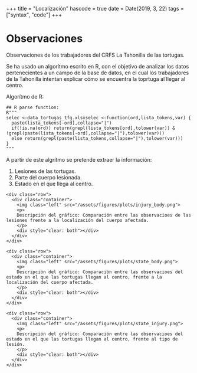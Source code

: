 +++
title = "Localización"
hascode = true
date = Date(2019, 3, 22)
tags = ["syntax", "code"]
+++

# **Observaciones**

Observaciones de los trabajadores del CRFS La Tahonilla de las tortugas.

Se ha usado un algorítmo escrito en R, con el objetivo de analizar los datos pertenecientes a un campo de la base de datos, en el cual los trabajadores de la Tahonilla intentan explicar cómo se encuentra la toprtuga al llegar al centro.

Algorítmo de R:

```
## R parse function:
R"""
selec <-data_tortugas_tfg.xlsxselec <-function(ord,lista_tokens,var) {
  paste(lista_tokens[-ord],collapse="|")
  if(!is.na(ord)) return(grepl(lista_tokens[ord],tolower(var)) & !grepl(paste(lista_tokens[-ord],collapse="|"),tolower(var)))
  else return(grepl(paste(lista_tokens,collapse="|"),tolower(var)))
}
"""
```

A partir de este algrítmo se pretende extraer la información:

1. Lesiones de las tortugas.
2. Parte del cuerpo lesionada.
3. Estado en el que llega al centro.

~~~
<div class="row">
  <div class="container">
    <img class="left" src="/assets/figures/plots/injury_body.png">
    <p>
    Descripción del gráfico: Comparación entre las observacioes de las lesiones frente a la localización del cuerpo afectada.
    </p>
    <div style="clear: both"></div>      
  </div>
</div>
~~~

~~~
<div class="row">
  <div class="container">
    <img class="left" src="/assets/figures/plots/state_body.png">
    <p>
    Descripción del gráfico: Comparación entre las observacioes del estado en el que las tortugas llegan al centro, frente a la localización del cuerpo afectada.
    </p>
    <div style="clear: both"></div>      
  </div>
</div>
~~~

~~~
<div class="row">
  <div class="container">
    <img class="left" src="/assets/figures/plots/state_injury.png">
    <p>
    Descripción del gráfico: Comparación entre las observacioes del estado en el que las tortugas llegan al centro, frente al tipo de lesión.
    </p>
    <div style="clear: both"></div>      
  </div>
</div>
~~~
